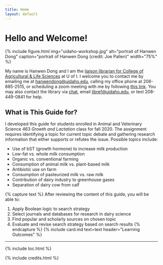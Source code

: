 ```yaml
---
title: Home
layout: default
---
```


# Hello and Welcome!

{% include figure.html img="uidaho-workshop.jpg" alt="portrait of Hanwen Dong" caption="portrait of Hanwen Dong (credit: Joe Pallen)" width="75%" %}

My name is Hanwen Dong and I am the [liaison librarian for College of Agricultural & Life Sciences](https://www.lib.uidaho.edu/about/liaisons.html) at U of I. I welcome you to contact me by emailing me at <hanwendong@uidaho.edu>, calling my office phone at 208-885-2515, or scheduling a zoom meeting with me by following [this link](https://uidaho.co1.qualtrics.com/jfe/form/SV_1GJiDTJ7po0bDk9?topic=Agricultural+%26amp%3B+Life+Sciences&person=Hanwen+Dong&email=hanwendong%40uidaho.edu). You may also contact the library via [chat](https://www.lib.uidaho.edu/help/chat.html), email <libref@uidaho.edu>, or text 208-449-0841 for help.

## What is This Guide for?
I developed this guide for students enrolled in Animal and Veterinary Science 463 *Growth and Lactation* class for fall 2020. The assignment requires identifying a topic for current topic debate and gathering research information that either supports or refutes the issue. Possible topics include: 
- Use of bST (growth hormone) to increase milk production
- Low-fat vs. whole milk consumption
- Organic vs. conventional farming
- Consumption of animal milk vs. plant-based milk
- Antibiotic use on farm
- Consumption of pasteurized milk vs. raw milk
- Contribution of dairy industry to greenhouse gases
- Separation of dairy cow from calf

{% capture text %}
After reviewing the content of this guide, you will be able to:
1. Apply Boolean logic to search strategy
2. Select journals and databases for research in dairy science
3. Find popular and scholarly sources on chosen topic
4. Evaluate and revise search strategy based on search results
{% endcapture %}
{% include card.md text=text header="Learning Outcomes" %}
------
{% include toc.html %}

{% include credits.html %}
